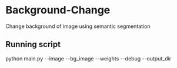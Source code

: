 # Background-Change
Change background of image using semantic segmentation

## Running script

python main.py --image --bg_image --weights --debug --output_dir
